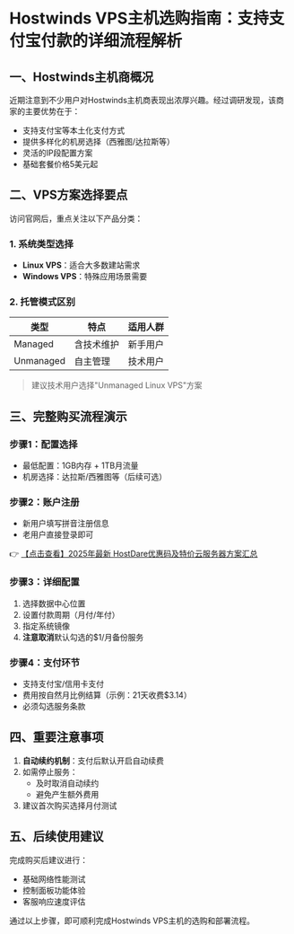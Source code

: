 # Hostwinds VPS主机选购指南：支持支付宝付款的详细流程解析

## 一、Hostwinds主机商概况

近期注意到不少用户对Hostwinds主机商表现出浓厚兴趣。经过调研发现，该商家的主要优势在于：
- 支持支付宝等本土化支付方式
- 提供多样化的机房选择（西雅图/达拉斯等）
- 灵活的IP段配置方案
- 基础套餐价格5美元起

## 二、VPS方案选择要点

访问官网后，重点关注以下产品分类：

### 1. 系统类型选择
- **Linux VPS**：适合大多数建站需求
- **Windows VPS**：特殊应用场景需要

### 2. 托管模式区别
| 类型 | 特点 | 适用人群 |
|------|------|----------|
| Managed | 含技术维护 | 新手用户 |
| Unmanaged | 自主管理 | 技术用户 |

> 建议技术用户选择"Unmanaged Linux VPS"方案

## 三、完整购买流程演示

### 步骤1：配置选择
- 最低配置：1GB内存 + 1TB月流量
- 机房选择：达拉斯/西雅图等（后续可选）

### 步骤2：账户注册
- 新用户填写拼音注册信息
- 老用户直接登录即可

👉 [【点击查看】2025年最新 HostDare优惠码及特价云服务器方案汇总](https://bit.ly/hostdare)

### 步骤3：详细配置
1. 选择数据中心位置
2. 设置付款周期（月付/年付）
3. 指定系统镜像
4. **注意取消**默认勾选的$1/月备份服务

### 步骤4：支付环节
- 支持支付宝/信用卡支付
- 费用按自然月比例结算（示例：21天收费$3.14）
- 必须勾选服务条款

## 四、重要注意事项

1. **自动续约机制**：支付后默认开启自动续费
2. 如需停止服务：
   - 及时取消自动续约
   - 避免产生额外费用
3. 建议首次购买选择月付测试

## 五、后续使用建议

完成购买后建议进行：
- 基础网络性能测试
- 控制面板功能体验
- 客服响应速度评估

通过以上步骤，即可顺利完成Hostwinds VPS主机的选购和部署流程。
